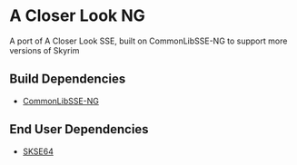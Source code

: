 # A Closer Look NG
A port of A Closer Look SSE, built on CommonLibSSE-NG to support more versions of Skyrim

## Build Dependencies
* [CommonLibSSE-NG](https://github.com/CharmedBaryon/CommonLibSSE-NG)

## End User Dependencies
* [SKSE64](https://skse.silverlock.org/)
